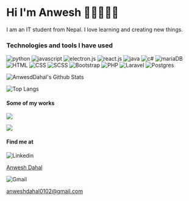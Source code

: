 

# **Hi I'm Anwesh 👋🏽👨🏽‍💻**

I am an IT student from Nepal. I love learning and creating new things. 

### Technologies and tools I have used

![python]( https://img.shields.io/badge/Python-3776AB?style=for-the-badge&logo=python&logoColor=white) ![javascript](https://img.shields.io/badge/JavaScript-F7DF1E?style=for-the-badge&logo=javascript&logoColor=black)    ![electron.js](https://img.shields.io/badge/Electron-2B2E3A?style=for-the-badge&logo=electron&logoColor=9FEAF9) ![react.js](https://img.shields.io/badge/React-20232A?style=for-the-badge&logo=react&logoColor=61DAFB) ![java](https://img.shields.io/badge/Java-ED8B00?style=for-the-badge&logo=java&logoColor=white) ![c#](https://img.shields.io/badge/C%23-239120?style=for-the-badge&logo=c-sharp&logoColor=white)
![mariaDB](https://img.shields.io/badge/MariaDB-003545?style=for-the-badge&logo=mariadb&logoColor=white)  ![HTML](https://img.shields.io/badge/HTML5-E34F26?style=for-the-badge&logo=html5&logoColor=white) ![CSS](https://img.shields.io/badge/CSS3-1572B6?style=for-the-badge&logo=css3&logoColor=white) ![SCSS](https://img.shields.io/badge/Sass-CC6699?style=for-the-badge&logo=sass&logoColor=white) ![Bootstrap](https://img.shields.io/badge/Bootstrap-563D7C?style=for-the-badge&logo=bootstrap&logoColor=white) ![PHP](https://img.shields.io/badge/php-%23777BB4.svg?style=for-the-badge&logo=php&logoColor=white) ![Laravel](https://img.shields.io/badge/laravel-%23FF2D20.svg?style=for-the-badge&logo=laravel&logoColor=white)  ![Postgres](https://img.shields.io/badge/postgres-%23316192.svg?style=for-the-badge&logo=postgresql&logoColor=white)

![AnwesdDahal's Github Stats](https://github-readme-stats.vercel.app/api?username=AnweshDahal&show_icons=true&theme=tokyonight)

![Top Langs](https://github-readme-stats.vercel.app/api/top-langs/?username=AnweshDahal&layout=compact)
#### Some of my works
![](https://github-readme-stats.vercel.app/api/pin/?username=AnweshDahal&repo=biblio)

![](https://github-readme-stats.vercel.app/api/pin/?username=AnweshDahal&repo=recipe)

#### Find me at
![Linkedin](https://img.shields.io/badge/LinkedIn-0077B5?style=for-the-badge&logo=linkedin&logoColor=white)

[Anwesh Dahal](www.linkedin.com/in/anweshdahal)

![Gmail](https://img.shields.io/badge/Gmail-D14836?style=for-the-badge&logo=gmail&logoColor=white) 

anweshdahal0102@gmail.com
